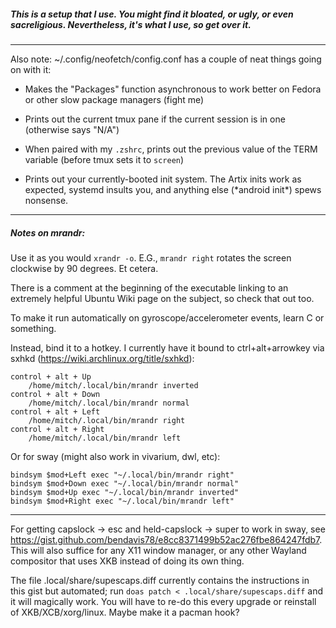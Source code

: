 ##### This is a setup that I use. You might find it bloated, or ugly, or even sacreligious. Nevertheless, it's what I use, so get over it.

---

Also note: ~/.config/neofetch/config.conf has a couple of neat things going on with it:

- Makes the "Packages" function asynchronous to work better on Fedora or other slow package managers (fight me)

- Prints out the current tmux pane if the current session is in one (otherwise says "N/A")

- When paired with my `.zshrc`, prints out the previous value of the TERM variable (before tmux sets it to `screen`)

- Prints out your currently-booted init system. The Artix inits work as expected, systemd insults you, and anything else (\*android init\*) spews nonsense.

---

##### Notes on mrandr:

Use it as you would `xrandr -o`. E.G., `mrandr right` rotates the screen clockwise by 90 degrees. Et cetera.

There is a comment at the beginning of the executable linking to an extremely helpful Ubuntu Wiki page on the subject, so check that out too.

To make it run automatically on gyroscope/accelerometer events, learn C or something.

Instead, bind it to a hotkey. I currently have it bound to ctrl+alt+arrowkey via sxhkd (https://wiki.archlinux.org/title/sxhkd):

    control + alt + Up
        /home/mitch/.local/bin/mrandr inverted
    control + alt + Down
        /home/mitch/.local/bin/mrandr normal
    control + alt + Left
        /home/mitch/.local/bin/mrandr right
    control + alt + Right
        /home/mitch/.local/bin/mrandr left

Or for sway (might also work in vivarium, dwl, etc):

    bindsym $mod+Left exec "~/.local/bin/mrandr right"
    bindsym $mod+Down exec "~/.local/bin/mrandr normal"
    bindsym $mod+Up exec "~/.local/bin/mrandr inverted"
    bindsym $mod+Right exec "~/.local/bin/mrandr left"

---

For getting capslock -\> esc and held-capslock -\> super to work in sway, see https://gist.github.com/bendavis78/e8cc8371499b52ac276fbe864247fdb7. This will also suffice for any X11 window manager, or any other Wayland compositor that uses XKB instead of doing its own thing.

The file .local/share/supescaps.diff currently contains the instructions in this gist but automated; run `doas patch < .local/share/supescaps.diff` and it will magically work. You will have to re-do this every upgrade or reinstall of XKB/XCB/xorg/linux. Maybe make it a pacman hook?
